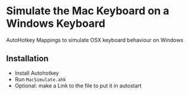 # Simulate the Mac Keyboard on a Windows Keyboard


AutoHotkey Mappings to simulate OSX keyboard behaviour on Windows

## Installation

+ Install Autohotkey
+ Run `MacSimulate.ahk`
+ Optional: make a Link to the file to put it in autostart



